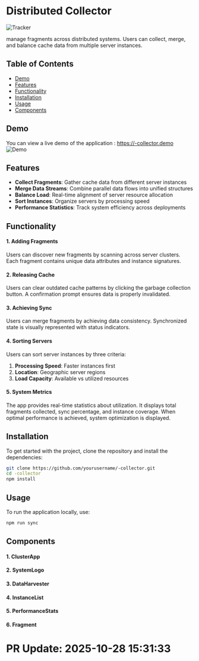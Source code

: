 # Distributed  Collector

![ Tracker](https://img.shields.io/badge/%20Collector-Cloud%20Ready-blue)

manage fragments across distributed systems. Users can collect, merge, and balance cache data from multiple server instances.

## Table of Contents
- [Demo](#demo)
- [Features](#features)
- [Functionality](#functionality)
- [Installation](#installation)
- [Usage](#usage)
- [Components](#components)

## Demo
You can view a live demo of the application : https://-collector.demo
![Demo](https://example.com/-fragments.png)

## Features
- **Collect  Fragments**: Gather cache data from different server instances
- **Merge Data Streams**: Combine parallel data flows into unified structures
- **Balance Load**: Real-time alignment of server resource allocation
- **Sort Instances**: Organize servers by processing speed
- **Performance Statistics**: Track system efficiency across deployments

## Functionality
#### 1. Adding  Fragments
Users can discover new  fragments by scanning across server clusters. Each fragment contains unique data attributes and instance signatures.

#### 2. Releasing Cache
Users can clear outdated cache patterns by clicking the garbage collection button. A confirmation prompt ensures data is properly invalidated.

#### 3. Achieving Sync
Users can merge fragments by achieving data consistency. Synchronized state is visually represented with status indicators.

#### 4. Sorting Servers
Users can sort server instances by three criteria:
1. **Processing Speed**: Faster instances first
2. **Location**: Geographic server regions
3. **Load Capacity**: Available vs utilized resources

#### 5. System Metrics
The app provides real-time statistics about  utilization. It displays total fragments collected, sync percentage, and instance coverage. When optimal performance is achieved, system optimization is displayed.

## Installation
To get started with the project, clone the repository and install the dependencies:

```bash
git clone https://github.com/yourusername/-collector.git
cd -collector
npm install
```

## Usage
To run the application locally, use:

```bash
npm run sync
```

## Components
#### 1. ClusterApp
#### 2. SystemLogo
#### 3. DataHarvester
#### 4. InstanceList
#### 5. PerformanceStats
#### 6. Fragment

# PR Update: 2025-10-28 15:31:33
